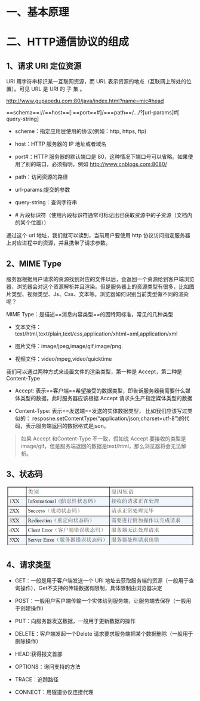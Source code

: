 # 一、基本原理



# 二、HTTP通信协议的组成

## 1、请求 URI 定位资源

URI 用字符串标识某一互联网资源，而 URL 表示资源的地点（互联网上所处的位置）。可见 URL 是 URI 的 子 集 。

http://www.gupaoedu.com:80/java/index.html?name=mic#head 

==schema==://==host==[:==port==#]/===path==/.../?[url-params]#[ query-string] 

- scheme：指定应用层使用的协议(例如：http, https, ftp) 

- host：HTTP 服务器的 IP 地址或者域名

- port#：HTTP 服务器的默认端口是 80，这种情况下端口号可以省略。如果使用了别的端口，必须指明，例如 http://www.cnblogs.com:8080/

- path：访问资源的路径
- url-params:提交的参数

- query-string：查询字符串

- \#	片段标识符（使用片段标识符通常可标记出已获取资源中的子资源（文档内的某个位置））

通过这个 url 地址，我们就可以读到，当前用户要使用 http 协议访问指定服务器上对应进程中的资源，并且携带了请求参数。

## 2、MIME Type

服务器根据用户请求的资源找到对应的文件以后，会返回一个资源给到客户端浏览器，浏览器会对这个资源解析并且渲染。但是服务器上的资源类型有很多，比如图片类型、视频类型、Js、Css、文本等。浏览器如何识别当前类型做不同的渲染呢？

MIME Type：是描述==消息内容类型==的因特网标准，常见的几种类型

- 文本文件：text/html,text/plain,text/css,application/xhtml+xml,application/xml 

- 图片文件：image/jpeg,image/gif,image/png.

- 视频文件：video/mpeg,video/quicktime

我们可以通过两种方式来设置文件的渲染类型，第一种是 Accept，第二种是 Content-Type

- Accept: 表示==客户端==希望接受的数据类型，即告诉服务器我需要什么媒体类型的数据，此时服务器应该根据 Accept 请求头生产指定媒体类型的数据

- Content-Type: 表示==发送端==发送的实体数据类型， 比如我们应该写过类似的： resposne.setContentType(“application/json;charset=utf-8”)的代码，表示服务端返回的数据格式是json。

> 如果 Accept 和Content-Type 不一致，假如说 Accept 要接收的类型是image/gif，但是服务端返回的数据是text/html，那么浏览器将会无法解析。



## 3、状态码

![image-20200921235728646](img/image-20200921235728646.png)



## 4、请求类型

- GET：一般是用于客户端发送一个 URI 地址去获取服务端的资源（一般用于查询操作），Get不支持的传输数据有限制，具体限制由浏览器决定
- POST：一般用户客户端传输一个实体给到服务端，让服务端去保存（一般用于创建操作）

-  PUT：向服务器发送数据，一般用于更新数据的操作
- DELETE：客户端发起一个Delete 请求要求服务端把某个数据删除（一般用于删除操作） 
- HEAD:获得报文首部
- OPTIONS：询问支持的方法
- TRACE：追踪路径
- CONNECT：用隧道协议连接代理